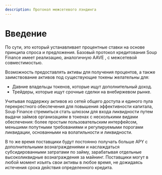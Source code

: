 ```yaml
---
description: Протокол межсетевого лэндинга
---
```


# Введение

По сути, это который устанавливает процентные ставки на основе принципа спроса и предложения. Базовый протокол кредитования Soup Finance имеет реализацию, аналогичную AAVE , с межсетевой совместимостью.

Возможность предоставлять активы для получения процентов, а также заимствование активов под существующие токены желательны для:

* Давние владельцы токенов, которые ищут дополнительный доход.
* Трейдеры, которые ищут срочные сделки на внебиржевом рынке.

Учитывая поддержку активов из сетей общего доступа и единого пула перекрестного обеспечения для повышения эффективности капитала, Soup Finance стремиться стать шлюзом для входа ликвидности путем выдачи займов организациям в токенах с несколькими видами обеспечения: более простым пользовательским интерфейсом, меньшими попутными требованиями и регулируемыми порогами ликвидации, основанными на волатильности и ликвидности.

В то же время поставщики будут постоянно получать больше APY с дополнительными вознаграждениями и наслаждаться субсидированными затратами по займу, зарабатывая отдельные высоколиквидные вознаграждения за майнинг. Поставщики могут в любой момент изъять свои активы в любое время, не дожидаясь истечения срока действия определенного кредита.
